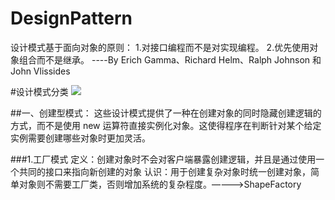 # DesignPattern

设计模式基于面向对象的原则：
1.对接口编程而不是对实现编程。
2.优先使用对象组合而不是继承。
			----By Erich Gamma、Richard Helm、Ralph Johnson 和 John Vlissides 

#设计模式分类
<img src="http://www.runoob.com/wp-content/uploads/2014/08/the-relationship-between-design-patterns.jpg">

##一、创建型模式：
这些设计模式提供了一种在创建对象的同时隐藏创建逻辑的方式，而不是使用 new 运算符直接实例化对象。这使得程序在判断针对某个给定实例需要创建哪些对象时更加灵活。

###1.工厂模式
定义：创建对象时不会对客户端暴露创建逻辑，并且是通过使用一个共同的接口来指向新创建的对象
认识：用于创建复杂对象时统一创建对象，简单对象则不需要工厂类，否则增加系统的复杂程度。————>ShapeFactory





